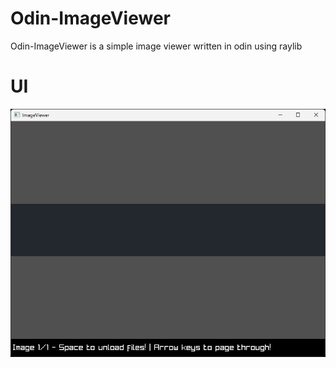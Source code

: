 # Odin-ImageViewer
Odin-ImageViewer is a simple image viewer written in odin using raylib

# UI
![screen1](https://github.com/Glumboi/Odin-ImageViewer/blob/main/screenshots/screen1.png?raw=true)
